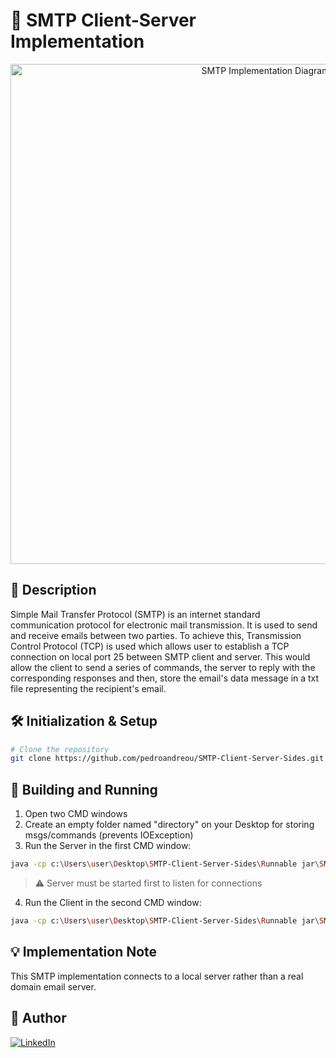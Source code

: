 # 📧 SMTP Client-Server Implementation

<div align="center">
  <img src="https://github.com/user-attachments/assets/9681c084-614e-45a0-8211-ff259371a77a" alt="SMTP Implementation Diagram" width="800"/>
</div>

## 📰 Description
Simple Mail Transfer Protocol (SMTP) is an internet standard communication protocol for electronic mail transmission. It is used to send and receive emails between two parties. To achieve this, Transmission Control Protocol (TCP) is used which allows user to establish a TCP connection on local port 25 between SMTP client and server. This would allow the client to send a series of commands, the server to reply with the corresponding responses and then, store the email's data message in a txt file representing the recipient's email.

## 🛠 Initialization & Setup
```bash
# Clone the repository
git clone https://github.com/pedroandreou/SMTP-Client-Server-Sides.git
```

## 🚀 Building and Running
1. Open two CMD windows 
2. Create an empty folder named "directory" on your Desktop for storing msgs/commands (prevents IOException)
3. Run the Server in the first CMD window:
```bash
java -cp c:\Users\user\Desktop\SMTP-Client-Server-Sides\Runnable jar\SMTP.jar SMTPSocket.SMTPServer
```
> ⚠️ Server must be started first to listen for connections

4. Run the Client in the second CMD window:
```bash
java -cp c:\Users\user\Desktop\SMTP-Client-Server-Sides\Runnable jar\SMTP.jar SMTPSocket.SMTPClient
```

## 💡 Implementation Note
This SMTP implementation connects to a local server rather than a real domain email server.

## 👤 Author
<p align="left">
  <a href="https://www.linkedin.com/in/petrosandreou80/">
    <img src="https://img.shields.io/badge/Petros_LinkedIn-0077B5?style=for-the-badge&logo=linkedin&logoColor=white" alt="LinkedIn"/>
  </a>
</p>
